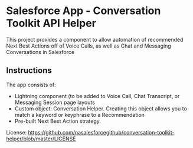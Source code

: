 # Salesforce App - Conversation Toolkit API Helper

This project provides a component to allow automation of recommended Next Best Actions off of Voice Calls, as well as Chat and Messaging Conversations in Salesforce

## Instructions
The app consists of:
- Lightning component (to be added to Voice Call, Chat Transcript, or Messaging Session page layouts
- Custom object: Conversation Helper. Creating this object allows you to match a keyword or keyphrase to a Recommendation
- Pre-built Next Best Action strategy.

License: https://github.com/nasalesforcegithub/conversation-toolkit-helper/blob/master/LICENSE
